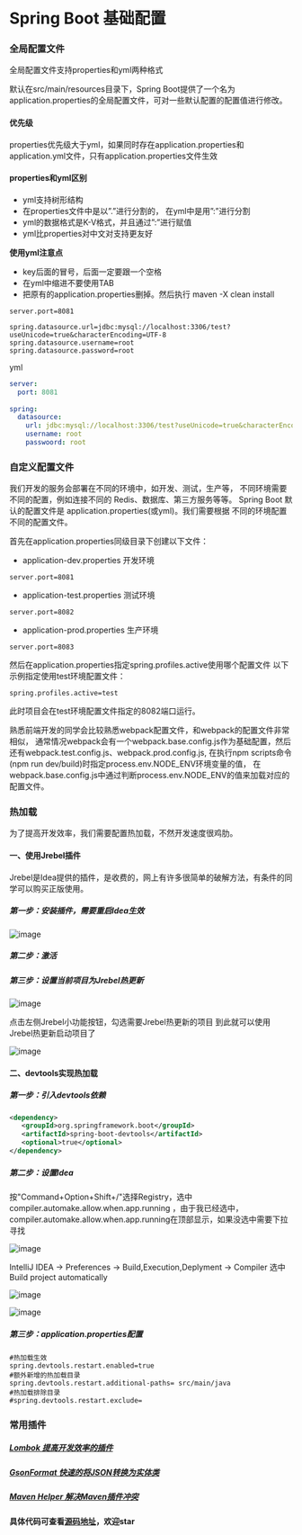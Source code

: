 # Spring Boot 基础配置
### 全局配置文件
全局配置文件支持properties和yml两种格式

默认在src/main/resources目录下，Spring Boot提供了一个名为application.properties的全局配置文件，可对一些默认配置的配置值进行修改。
#### 优先级
properties优先级大于yml，如果同时存在application.properties和application.yml文件，只有application.properties文件生效
#### properties和yml区别
- yml支持树形结构
- 在properties文件中是以”.”进行分割的， 在yml中是用”:”进行分割
- yml的数据格式是K-V格式，并且通过”:”进行赋值
- yml比properties对中文对支持更友好

**使用yml注意点**
- key后面的冒号，后面一定要跟一个空格
- 在yml中缩进不要使用TAB
- 把原有的application.properties删掉。然后执行 maven -X clean install

```properties
server.port=8081

spring.datasource.url=jdbc:mysql://localhost:3306/test?useUnicode=true&characterEncoding=UTF-8
spring.datasource.username=root
spring.datasource.password=root
```

yml
```yaml
server: 
  port: 8081
 
spring: 
  datasource: 
    url: jdbc:mysql://localhost:3306/test?useUnicode=true&characterEncoding=UTF-8
    username: root
    passwoord: root
```

### 自定义配置文件
我们开发的服务会部署在不同的环境中，如开发、测试，生产等，
不同环境需要不同的配置，例如连接不同的 Redis、数据库、第三方服务等等。
Spring Boot 默认的配置文件是 application.properties(或yml)。我们需要根据
不同的环境配置不同的配置文件。

首先在application.properties同级目录下创建以下文件：
- application-dev.properties    开发环境
```properties
server.port=8081
```
- application-test.properties   测试环境
```properties
server.port=8082
```
- application-prod.properties   生产环境
```properties
server.port=8083
```

然后在application.properties指定spring.profiles.active使用哪个配置文件
以下示例指定使用test环境配置文件：
```properties
spring.profiles.active=test
```
此时项目会在test环境配置文件指定的8082端口运行。

熟悉前端开发的同学会比较熟悉webpack配置文件，和webpack的配置文件非常相似，
通常情况webpack会有一个webpack.base.config.js作为基础配置，然后还有webpack.test.config.js、webpack.prod.config.js,
在执行npm scripts命令(npm run dev/build)时指定process.env.NODE_ENV环境变量的值，
在webpack.base.config.js中通过判断process.env.NODE_ENV的值来加载对应的配置文件。

### 热加载
为了提高开发效率，我们需要配置热加载，不然开发速度很鸡肋。
#### 一、使用Jrebel插件
Jrebel是Idea提供的插件，是收费的，网上有许多很简单的破解方法，有条件的同学可以购买正版使用。
##### 第一步：安装插件，需要重启Idea生效

![image](https://github.com/zhuqitao/spring-boot-examples/blob/master/springboot-base-config/src/main/resources/static/images/1.png)

##### 第二步：激活
##### 第三步：设置当前项目为Jrebel热更新

![image](https://github.com/zhuqitao/spring-boot-examples/blob/master/springboot-base-config/src/main/resources/static/images/3.png)

点击左侧Jrebel小功能按钮，勾选需要Jrebel热更新的项目
到此就可以使用Jrebel热更新启动项目了

![image](https://github.com/zhuqitao/spring-boot-examples/blob/master/springboot-base-config/src/main/resources/static/images/4.png)

#### 二、devtools实现热加载
##### 第一步：引入devtools依赖
```xml
<dependency>
   <groupId>org.springframework.boot</groupId>
   <artifactId>spring-boot-devtools</artifactId>
   <optional>true</optional>
</dependency>
```
##### 第二步：设置Idea
按"Command+Option+Shift+/"选择Registry，选中compiler.automake.allow.when.app.running
，由于我已经选中，compiler.automake.allow.when.app.running在顶部显示，如果没选中需要下拉寻找

![image](https://github.com/zhuqitao/spring-boot-examples/blob/master/springboot-base-config/src/main/resources/static/images/6.png)

IntelliJ IDEA -> Preferences -> Build,Execution,Deplyment -> Compiler
选中Build project automatically

![image](https://github.com/zhuqitao/spring-boot-examples/blob/master/springboot-base-config/src/main/resources/static/images/5.png)

![image](https://github.com/zhuqitao/spring-boot-examples/blob/master/springboot-base-config/src/main/resources/static/images/7.png)
##### 第三步：application.properties配置
```properties
#热加载生效
spring.devtools.restart.enabled=true
#额外新增的热加载目录
spring.devtools.restart.additional-paths= src/main/java
#热加载排除目录
#spring.devtools.restart.exclude= 
```

### 常用插件
##### [Lombok 提高开发效率的插件](https://github.com/mplushnikov/lombok-intellij-plugin)
##### [GsonFormat 快速的将JSON转换为实体类](https://github.com/zzz40500/GsonFormat)
##### [Maven Helper 解决Maven插件冲突](http://plugins.jetbrains.com/plugin/7179-maven-helper)

#### 具体代码可查看[源码地址](https://github.com/zhuqitao/spring-boot-examples/tree/master/springboot-base-config)，欢迎star
